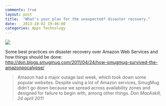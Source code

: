 ```yaml
---
comments: true
layout: post
title:  "What’s your plan for the unexpected? disaster recovery."
date:   2013-10-02 19:46:00
categories: Apps Technology
---
```

<img src="http://media.tumblr.com/8efc25f0acc76beaa38e3bdfcd3d7d32/tumblr_inline_mu2574TD2x1so9p06.jpg" />

Some best practices on disaster recovery over Amazon Web Services and how things should be done: <a href="http://don.blogs.smugmug.com/2011/04/24/how-smugmug-survived-the-amazonpocalypse/" title="How SmugMug survived the Amazonpocalypse" target="_blank">http://don.blogs.smugmug.com/2011/04/24/how-smugmug-survived-the-amazonpocalypse/</a>

> Amazon had a major outage last week, which took down some popular websites. Despite using a lot of Amazon services, SmugMug didn’t go down because we spread across availability zones and designed for failure to begin with, among other things. _Don MacAskill, 24 april 2011_